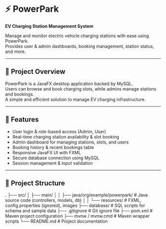 # ⚡ PowerPark  
**EV Charging Station Management System**

Manage and monitor electric vehicle charging stations with ease using PowerPark.  
Provides user & admin dashboards, booking management, station status, and more.

---

## 📜 Project Overview  
PowerPark is a JavaFX desktop application backed by MySQL.  
Users can browse and book charging slots, while admins manage stations and bookings.  
A simple and efficient solution to manage EV charging infrastructure.

---

## 🎯 Features  
- User login & role-based access (Admin, User)  
- Real-time charging station availability & slot booking  
- Admin dashboard for managing stations, slots, and users  
- Booking history & recent bookings table  
- Responsive JavaFX UI with FXML  
- Secure database connection using MySQL  
- Session management & input validation

---

## 📂 Project Structure  
.
├── src/
│ ├── main/
│ │ ├── java/org/example/powerpark/ # Java source code (controllers, models, db)
│ │ └── resources/ # FXML, config.properties (ignored), images
├── database/ # SQL scripts for schema and sample data
├── .gitignore # Git ignore file
├── pom.xml # Maven project configuration
├── mvnw / mvnw.cmd # Maven wrapper scripts
└── README.md # Project documentation
